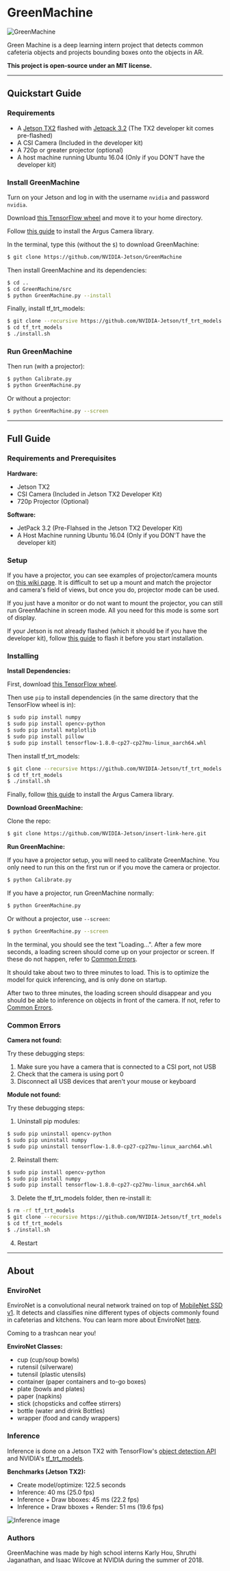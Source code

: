 # GreenMachine

![GreenMachine](logo.png)

Green Machine is a deep learning intern project that detects common cafeteria objects and projects bounding boxes onto the objects in AR.

**This project is open-source under an MIT license.**

---

## Quickstart Guide

### Requirements

* A [Jetson TX2](https://developer.nvidia.com/embedded/buy/jetson-tx2) flashed with [Jetpack 3.2](https://developer.nvidia.com/embedded/dlc/jetpack-l4t-3_2_1) (The TX2 developer kit comes pre-flashed)
* A CSI Camera (Included in the developer kit)
* A 720p or greater projector (optional)
* A host machine running Ubuntu 16.04 (Only if you DON'T have the developer kit)

### Install GreenMachine

Turn on your Jetson and log in with the username `nvidia` and password `nvidia`.

Download [this TensorFlow wheel](https://nvidia.app.box.com/v/TF180-Py27-wTRT) and move it to your home directory.

Follow [this guide](https://github.com/NVIDIA-Jetson/argus_camera#setup) to install the Argus Camera library.

In the terminal, type this (without the `$`) to download GreenMachine: 

```bash
$ git clone https://github.com/NVIDIA-Jetson/GreenMachine
```

Then install GreenMachine and its dependencies:

```bash
$ cd ..
$ cd GreenMachine/src
$ python GreenMachine.py --install
```

Finally, install tf_trt_models:

```bash
$ git clone --recursive https://github.com/NVIDIA-Jetson/tf_trt_models.git
$ cd tf_trt_models
$ ./install.sh
```

### Run GreenMachine

Then run (with a projector):

```bash
$ python Calibrate.py
$ python GreenMachine.py
```

Or without a projector:

```bash
$ python GreenMachine.py --screen
```

---

## Full Guide

### Requirements and Prerequisites

**Hardware:**

* Jetson TX2
* CSI Camera (Included in Jetson TX2 Developer Kit)
* 720p Projector (Optional)

**Software:**

* JetPack 3.2 (Pre-Flahsed in the Jetson TX2 Developer Kit)
* A Host Machine running Ubuntu 16.04 (Only if you DON'T have the developer kit)

### Setup

If you have a projector, you can see examples of projector/camera mounts on [this wiki page](https://github.com/wiki_link). It is difficult to set up a mount and match the projector and camera's field of views, but once you do, projector mode can be used.

If you just have a monitor or do not want to mount the projector, you can still run GreenMachine in screen mode. All you need for this mode is some sort of display.

If your Jetson is not already flashed (which it should be if you have the developer kit), follow [this guide](https://developer.download.nvidia.com/embedded/L4T/r27_Release_v1.0/BSP/l4t_quick_start_guide.txt?dmNEgaGVAc9lf3H4Zpt9Hgi42fvHQKaiiFg-JA2U0f8ZjHighQ-kr1B5TldAn1Ag88i12pHldQl0UjfzqQJvKO2ISDfm2PcVSgm9-DqbTjx2fUlFVeEONp0muUW2Y4edRduB2stirRPBYJFWhSpzWkp5VnOIXQwA0QY) to flash it before you start installation.

### Installing

**Install Dependencies:**

First, download [this TensorFlow wheel](https://nvidia.app.box.com/v/TF180-Py27-wTRT).

Then use `pip` to install dependencies (in the same directory that the TensorFlow wheel is in):

```bash
$ sudo pip install numpy
$ sudo pip install opencv-python
$ sudo pip install matplotlib
$ sudo pip install pillow
$ sudo pip install tensorflow-1.8.0-cp27-cp27mu-linux_aarch64.whl
```

Then install tf_trt_models:

```bash
$ git clone --recursive https://github.com/NVIDIA-Jetson/tf_trt_models.git
$ cd tf_trt_models
$ ./install.sh
```

Finally, follow [this guide](https://github.com/NVIDIA-Jetson/argus_camera#setup) to install the Argus Camera library.

**Download GreenMachine:**

Clone the repo:

```bash
$ git clone https://github.com/NVIDIA-Jetson/insert-link-here.git
```

**Run GreenMachine:**

If you have a projector setup, you will need to calibrate GreenMachine. You only need to run this on the first run or if you move the camera or projector.

```bash
$ python Calibrate.py
```

If you have a projector, run GreenMachine normally:

```bash
$ python GreenMachine.py
```

Or without a projector, use `--screen`:

```bash
$ python GreenMachine.py --screen
```

In the terminal, you should see the text "Loading...". After a few more seconds, a loading screen should come up on your projector or screen. If these do not happen, refer to [Common Errors](#Common%20Errors).

It should take about two to three minutes to load. This is to optimize the model for quick inferencing, and is only done on startup.

After two to three minutes, the loading screen should disappear and you should be able to inference on objects in front of the camera. If not, refer to [Common Errors](#Common%20Errors).

### Common Errors

**Camera not found:**

Try these debugging steps:

1. Make sure you have a camera that is connected to a CSI port, not USB
2. Check that the camera is using port 0
3. Disconnect all USB devices that aren't your mouse or keyboard

**Module not found:**

Try these debugging steps:

1. Uninstall pip modules:

```bash
$ sudo pip uninstall opencv-python
$ sudo pip uninstall numpy
$ sudo pip uninstall tensorflow-1.8.0-cp27-cp27mu-linux_aarch64.whl
```

2. Reinstall them:

```bash
$ sudo pip install opencv-python
$ sudo pip install numpy
$ sudo pip install tensorflow-1.8.0-cp27-cp27mu-linux_aarch64.whl
```

3. Delete the tf_trt_models folder, then re-install it:

```bash
$ rm -rf tf_trt_models
$ git clone --recursive https://github.com/NVIDIA-Jetson/tf_trt_models.git
$ cd tf_trt_models
$ ./install.sh
```

4. Restart

---

## About

### EnviroNet

EnviroNet is a convolutional neural network trained on top of [MobileNet SSD v1](https://github.com/tensorflow/models/blob/master/research/object_detection/g3doc/detection_model_zoo.md). It detects and classifies nine different types of objects commonly found in cafeterias and kitchens. You can learn more about EnviroNet [here](link_to_wiki).

Coming to a trashcan near you!

**EnviroNet Classes:**

* cup (cup/soup bowls)
* rutensil (silverware)
* tutensil (plastic utensils)
* container (paper containers and to-go boxes)
* plate (bowls and plates)
* paper (napkins)
* stick (chopsticks and coffee stirrers)
* bottle (water and drink Bottles)
* wrapper (food and candy wrappers)

### Inference

Inference is done on a Jetson TX2 with TensorFlow's [object detection API](https://github.com/tensorflow/models/tree/master/research/object_detection) and NVIDIA's [tf_trt_models](https://github.com/NVIDIA-Jetson/tf_trt_models).

**Benchmarks (Jetson TX2):**

* Create model/optimize: 122.5 seconds
* Inference: 40 ms (25.0 fps)
* Inference + Draw bboxes: 45 ms (22.2 fps)
* Inference + Draw bboxes + Render: 51 ms (19.6 fps)

![Inference image](https://i.imgur.com/O4THRUX.jpg)

### Authors

GreenMachine was made by high school interns Karly Hou, Shruthi Jaganathan, and Isaac Wilcove at NVIDIA during the summer of 2018.
